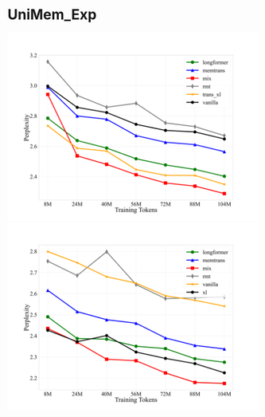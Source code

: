 # UniMem_Exp

![TinyLLaMA_existingMethods_trainingTokens](TinyLLaMA_existingMethods_trainingTokens.png)
![LLaMA2-7b_existingMethods_trainingTokens](LLaMA2-7b_existingMethods_trainingTokens.png)
